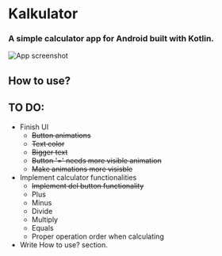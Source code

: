 # Kalkulator

### A simple calculator app for Android built with Kotlin.

![App screenshot](https://github.com/TyzeB/Kalkulator/blob/master/screenshot.jpg)

## How to use?

## TO DO:
- Finish UI
    - ~~Button animations~~
    - ~~Text color~~
    - ~~Bigger text~~
    - ~~Button '=' needs more visible animation~~
    - ~~Make animations more visisble~~
- Implement calculator functionalities
    - ~~Implement del button functionality~~
    - Plus
    - Minus
    - Divide
    - Multiply
    - Equals
    - Proper operation order when calculating
- Write How to use? section.
